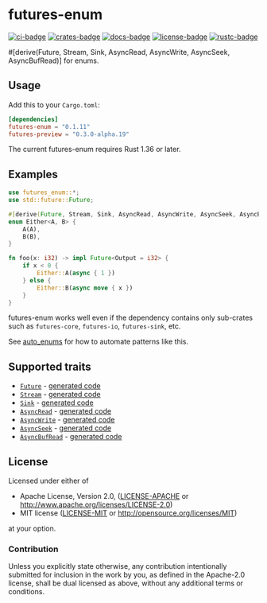 # futures-enum

[![ci-badge]][ci-url]
[![crates-badge]][crates-url]
[![docs-badge]][docs-url]
[![license-badge]][license]
[![rustc-badge]][rustc-url]

[ci-badge]: https://github.com/taiki-e/futures-enum/workflows/ci/badge.svg
[ci-url]: https://github.com/taiki-e/futures-enum/actions?workflow=ci
[crates-badge]: https://img.shields.io/crates/v/futures-enum.svg
[crates-url]: https://crates.io/crates/futures-enum/
[docs-badge]: https://docs.rs/futures-enum/badge.svg
[docs-url]: https://docs.rs/futures-enum/
[license-badge]: https://img.shields.io/crates/l/futures-enum.svg
[license]: #license
[rustc-badge]: https://img.shields.io/badge/rustc-1.36+-lightgray.svg
[rustc-url]: https://blog.rust-lang.org/2019/07/04/Rust-1.36.0.html

\#\[derive(Future, Stream, Sink, AsyncRead, AsyncWrite, AsyncSeek, AsyncBufRead)\] for enums.

## Usage

Add this to your `Cargo.toml`:

```toml
[dependencies]
futures-enum = "0.1.11"
futures-preview = "0.3.0-alpha.19"
```

The current futures-enum requires Rust 1.36 or later.

## Examples

```rust
use futures_enum::*;
use std::future::Future;

#[derive(Future, Stream, Sink, AsyncRead, AsyncWrite, AsyncSeek, AsyncBufRead)]
enum Either<A, B> {
    A(A),
    B(B),
}

fn foo(x: i32) -> impl Future<Output = i32> {
    if x < 0 {
        Either::A(async { 1 })
    } else {
        Either::B(async move { x })
    }
}
```

futures-enum works well even if the dependency contains only sub-crates such as `futures-core`, `futures-io`, `futures-sink`, etc.

See [auto_enums](https://github.com/taiki-e/auto_enums) for how to automate patterns like this.

## Supported traits

* [`Future`](https://doc.rust-lang.org/std/future/trait.Future.html) - [generated code](doc/future.md)
* [`Stream`](https://rust-lang-nursery.github.io/futures-api-docs/0.3.0-alpha.19/futures/stream/trait.Stream.html) - [generated code](doc/stream.md)
* [`Sink`](https://rust-lang-nursery.github.io/futures-api-docs/0.3.0-alpha.19/futures/sink/trait.Sink.html) - [generated code](doc/sink.md)
* [`AsyncRead`](https://rust-lang-nursery.github.io/futures-api-docs/0.3.0-alpha.19/futures/io/trait.AsyncRead.html) - [generated code](doc/async_read.md)
* [`AsyncWrite`](https://rust-lang-nursery.github.io/futures-api-docs/0.3.0-alpha.19/futures/io/trait.AsyncWrite.html) - [generated code](doc/async_write.md)
* [`AsyncSeek`](https://rust-lang-nursery.github.io/futures-api-docs/0.3.0-alpha.19/futures/io/trait.AsyncSeek.html) - [generated code](doc/async_seek.md)
* [`AsyncBufRead`](https://rust-lang-nursery.github.io/futures-api-docs/0.3.0-alpha.19/futures/io/trait.AsyncBufRead.html) - [generated code](doc/async_buf_read.md)

## License

Licensed under either of

* Apache License, Version 2.0, ([LICENSE-APACHE](LICENSE-APACHE) or <http://www.apache.org/licenses/LICENSE-2.0>)
* MIT license ([LICENSE-MIT](LICENSE-MIT) or <http://opensource.org/licenses/MIT>)

at your option.

### Contribution

Unless you explicitly state otherwise, any contribution intentionally submitted for inclusion in the work by you, as defined in the Apache-2.0 license, shall be dual licensed as above, without any additional terms or conditions.
